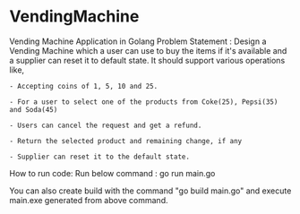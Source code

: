 # VendingMachine
Vending Machine Application in Golang
Problem Statement : 
Design a Vending Machine which a user can use to buy the items if it's available and a supplier can reset it to default state. It should support various operations like,

	- Accepting coins of 1, 5, 10 and 25.

	- For a user to select one of the products from Coke(25), Pepsi(35) and Soda(45)

	- Users can cancel the request and get a refund.

	- Return the selected product and remaining change, if any

	- Supplier can reset it to the default state.

How to run code:
Run below command :
go run main.go

You can also create build with the command 
"go build main.go" 
and execute main.exe generated from above command.